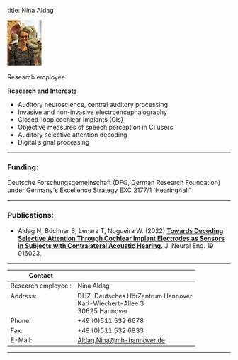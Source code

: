title: Nina Aldag 


![Nina Aldag](Nina.jpeg)


Research employee	


**Research and Interests**

* Auditory neuroscience, central auditory processing
* Invasive and non-invasive electroencephalography
* Closed-loop cochlear implants (CIs)
* Objective measures of speech perception in CI users
* Auditory selective attention decoding
* Digital signal processing




---

### Funding:

Deutsche Forschungsgemeinschaft (DFG, German Research Foundation) under Germany's Excellence Strategy EXC 2177/1 'Hearing4all'


---
### Publications:

* Aldag N, Büchner B,  Lenarz T, Nogueira W. (2022) **[Towards Decoding Selective Attention Through Cochlear Implant Electrodes as Sensors in Subjects with Contralateral Acoustic Hearing.](https://iopscience.iop.org/article/10.1088/1741-2552/ac4de6)** J. Neural Eng. 19 016023.



---

| Contact                 |                            |
| ------------------------|--------------------------- |
| Research employee	:<br>          | Nina Aldag |
| Address: <br><br><br>   | DHZ-Deutsches HörZentrum Hannover<br> Karl-Wiechert-Allee 3 <br> 30625 Hannover |
| Phone:                  | +49 (0)511 532 6678 |
| Fax:                    | +49 (0)511 532 6833 |
| E-Mail:                 |<Aldag.Nina@mh-hannover.de>|

---
    
